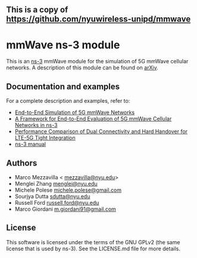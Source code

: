 This is a copy of https://github.com/nyuwireless-unipd/mmwave
----------------------------------------------------------
# mmWave ns-3 module #

This is an [ns-3](https://www.nsnam.org "ns-3 Website") mmWave module for the simulation
of 5G mmWave cellular networks. A description of this module can be found on [arXiv](https://arxiv.org/abs/1705.02882 "mmwave paper").

## Documentation and examples ##

For a complete description and examples, refer to:

- [End-to-End Simulation of 5G mmWave Networks](https://arxiv.org/abs/1705.02882 "comst paper")
- [A Framework for End-to-End Evaluation of 5G mmWave Cellular Networks in ns-3](https://arxiv.org/abs/1602.06932 "wns3 paper")
- [ Performance Comparison of Dual Connectivity and Hard Handover for LTE-5G Tight Integration](https://arxiv.org/abs/1607.05425 "simutools paper")
- [ns-3 manual](https://www.nsnam.org/docs/manual/html "ns-3 Manual")

## Authors ##

 - Marco Mezzavilla < mezzavilla@nyu.edu>
 - Menglei Zhang <menglei@nyu.edu>
 - Michele Polese <michele.polese@gmail.com>
 - Sourjya Dutta <sdutta@nyu.edu>
 - Russell Ford <russell.ford@nyu.edu>
 - Marco Giordani <m.giordani91@gmail.com>

## License ##

This software is licensed under the terms of the GNU GPLv2 (the same license
that is used by ns-3). See the LICENSE.md file for more details.

